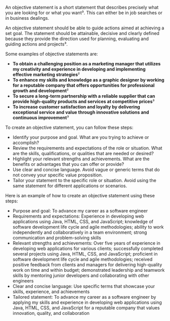 An objective statement is a short statement that describes precisely what you are looking for or what you want³. This can either be in job searches or in business dealings.

An objective statement should be able to guide actions aimed at achieving a set goal. The statement should be attainable, decisive and clearly defined because they provide the direction used for planning, evaluating and guiding actions and projects³.

Some examples of objective statements are:

- **To obtain a challenging position as a marketing manager that utilizes my creativity and experience in developing and implementing effective marketing strategies**²
- **To enhance my skills and knowledge as a graphic designer by working for a reputable company that offers opportunities for professional growth and development**²
- **To secure a long-term partnership with a reliable supplier that can provide high-quality products and services at competitive prices**³
- **To increase customer satisfaction and loyalty by delivering exceptional service and value through innovative solutions and continuous improvement**³

To create an objective statement, you can follow these steps:

- Identify your purpose and goal. What are you trying to achieve or accomplish?
- Review the requirements and expectations of the role or situation. What are the skills, qualifications, or qualities that are needed or desired?
- Highlight your relevant strengths and achievements. What are the benefits or advantages that you can offer or provide?
- Use clear and concise language. Avoid vague or generic terms that do not convey your specific value proposition.
- Tailor your statement to the specific role or situation. Avoid using the same statement for different applications or scenarios.

Here is an example of how to create an objective statement using these steps:

- Purpose and goal: To advance my career as a software engineer
- Requirements and expectations: Experience in developing web applications using Java, HTML, CSS, and JavaScript; knowledge of software development life cycle and agile methodologies; ability to work independently and collaboratively in a team environment; strong communication and problem-solving skills
- Relevant strengths and achievements: Over five years of experience in developing web applications for various clients; successfully completed several projects using Java, HTML, CSS, and JavaScript; proficient in software development life cycle and agile methodologies; received positive feedback from clients and managers for delivering high-quality work on time and within budget; demonstrated leadership and teamwork skills by mentoring junior developers and collaborating with other engineers
- Clear and concise language: Use specific terms that showcase your skills, experience, and achievements
- Tailored statement: To advance my career as a software engineer by applying my skills and experience in developing web applications using Java, HTML, CSS, and JavaScript for a reputable company that values innovation, quality, and collaboration
